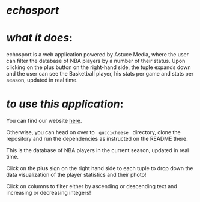 
# _echosport_

# *what it does*:
echosport is a web application powered by Astuce Media, where the user can filter the database of NBA players by a number of their status. Upon clicking on the plus button on the right-hand side, the tuple expands down and the user can see the Basketball player, his stats per game and stats per season, updated in real time.

# *to use this application*:
You can find our website [here](echo-sport.firebaseapp.com/). 

Otherwise, you can head on over to <code> guccicheese </code> directory, clone the repository and run the dependencies as instructed on the README there.

This is the database of NBA players in the current season, updated in real time. 

Click on the **plus** sign on the right hand side to each tuple to drop down the data visualization of the player statistics and their photo! 

Click on columns to filter either by ascending or descending text and increasing or decreasing integers! 


